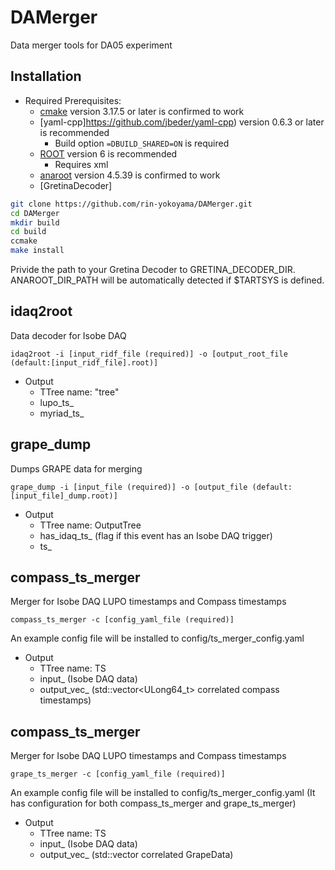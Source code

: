# DAMerger
Data merger tools for DA05 experiment

## Installation

- Required Prerequisites:
	- [cmake](https://cmake.org/) version 3.17.5 or later is confirmed to work
	- [yaml-cpp]https://github.com/jbeder/yaml-cpp) version 0.6.3 or later is recommended
		- Build option `=DBUILD_SHARED=ON` is required
	- [ROOT](https://root.cern.ch/) version 6 is recommended
	  - Requires xml 
	- [anaroot](https://ribf.riken.jp/RIBFDAQ/index.php?Tools%2FAnalysis%2FANAROOT%2FInstallation) version 4.5.39 is confirmed to work
	- [GretinaDecoder]

```bash
git clone https://github.com/rin-yokoyama/DAMerger.git
cd DAMerger
mkdir build
cd build
ccmake
make install
```

Privide the path to your Gretina Decoder to GRETINA_DECODER_DIR.
ANAROOT_DIR_PATH will be automatically detected if $TARTSYS is defined.

## idaq2root
Data decoder for Isobe DAQ

```Usage:
idaq2root -i [input_ridf_file (required)] -o [output_root_file (default:[input_ridf_file].root)]
```

- Output
  - TTree name: "tree"
  - lupo_ts_
  - myriad_ts_

## grape_dump
Dumps GRAPE data for merging

```Usage:
grape_dump -i [input_file (required)] -o [output_file (default:[input_file]_dump.root)]
```

- Output
  - TTree name: OutputTree
  - has_idaq_ts_ (flag if this event has an Isobe DAQ trigger)
  - ts_

## compass_ts_merger
Merger for Isobe DAQ LUPO timestamps and Compass timestamps

```Usage:
compass_ts_merger -c [config_yaml_file (required)]
```

An example config file will be installed to config/ts_merger_config.yaml

- Output
  - TTree name: TS
  - input_ (Isobe DAQ data)
  - output_vec_ (std::vector<ULong64_t> correlated compass timestamps) 

 ## compass_ts_merger
Merger for Isobe DAQ LUPO timestamps and Compass timestamps

```Usage:
grape_ts_merger -c [config_yaml_file (required)]
```

An example config file will be installed to config/ts_merger_config.yaml (It has configuration for both compass_ts_merger and grape_ts_merger)

- Output
  - TTree name: TS
  - input_ (Isobe DAQ data)
  - output_vec_ (std::vector<GrapeData> correlated GrapeData) 
